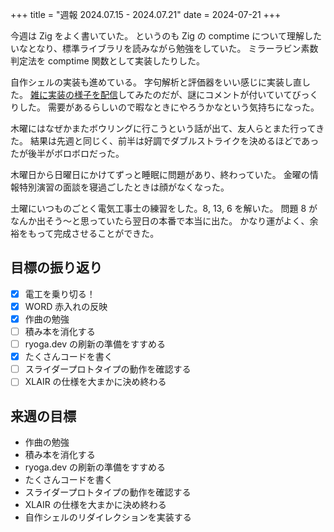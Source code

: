 +++
title = "週報 2024.07.15 - 2024.07.21"
date = 2024-07-21
+++

今週は Zig をよく書いていた。
というのも Zig の comptime について理解したいなとなり、標準ライブラリを読みながら勉強をしていた。
ミラーラビン素数判定法を comptime 関数として実装したりした。

自作シェルの実装も進めている。
字句解析と評価器をいい感じに実装し直した。
[雑に実装の様子を配信](https://www.youtube.com/live/e6sGt6mSo2E)してみたのだが、謎にコメントが付いていてびっくりした。
需要があるらしいので暇なときにやろうかなという気持ちになった。

木曜にはなぜかまたボウリングに行こうという話が出て、友人らとまた行ってきた。
結果は先週と同じく、前半は好調でダブルストライクを決めるほどであったが後半がボロボロだった。

木曜日から日曜日にかけてずっと睡眠に問題があり、終わっていた。
金曜の情報特別演習の面談を寝過ごしたときは顔がなくなった。

土曜にいつものごとく電気工事士の練習をした。8, 13, 6 を解いた。
問題 8 がなんか出そう～と思っていたら翌日の本番で本当に出た。
かなり運がよく、余裕をもって完成させることができた。

## 目標の振り返り

- [x] 電工を乗り切る！
- [x] WORD 赤入れの反映
- [x] 作曲の勉強
- [ ] 積み本を消化する
- [ ] ryoga.dev の刷新の準備をすすめる
- [x] たくさんコードを書く
- [ ] スライダープロトタイプの動作を確認する
- [ ] XLAIR の仕様を大まかに決め終わる

## 来週の目標

- 作曲の勉強
- 積み本を消化する
- ryoga.dev の刷新の準備をすすめる
- たくさんコードを書く
- スライダープロトタイプの動作を確認する
- XLAIR の仕様を大まかに決め終わる
- 自作シェルのリダイレクションを実装する

